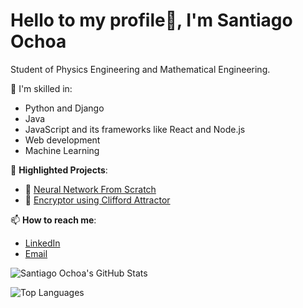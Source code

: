 # Hello to my profile👋, I'm Santiago Ochoa

Student of Physics Engineering and Mathematical Engineering.

🔭 I'm skilled in:
- Python and Django
- Java
- JavaScript and its frameworks like React and Node.js
- Web development
- Machine Learning

🌱 **Highlighted Projects**:
- 🧠 [Neural Network From Scratch](https://github.com/sochoav1/Neural-Network-From-Scratch)
- 🔐 [Encryptor using Clifford Attractor](https://github.com/sochoav1/CliffordAttractor)

📫 **How to reach me**:
- [LinkedIn](https://www.linkedin.com/in/sochoav/)
- [Email](mailto:sochoav8a@gmail.com)

![Santiago Ochoa's GitHub Stats](https://github-readme-stats.vercel.app/api?username=sochoav1&show_icons=true&count_private=true&theme=radical)


![Top Languages](https://github-readme-stats.vercel.app/api/top-langs/?username=sochoav1&theme=radical&layout=compact)


